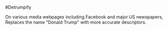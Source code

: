 #Detrumpify

On various media webpages including Facebook and major US newspapers, Replaces 
the name "Donald Trump" with more accurate descriptors.
